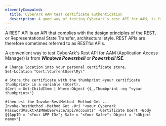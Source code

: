```yaml
---
eleventyComputed:
  title: CyberArk AAM test certificate authentication
  description: A good way of testing Cyberark’s rest API for AAM, is from Windows Powershell, or Powershell ISE.
---
```


A REST API is an API that complies with the design principles of the REST, or Representational State Transfer, architectural style. REST APIs are therefore sometimes referred to as RESTful APIs. 

A convenient way to test CyberArk's Rest API for AAM (Application Access Manager) is from ***Windows Powershell*** or ***Powershell ISE***.

```
# Change location into your personal certificate store.
Set-Location "Cert:\CurrentUser\My\"

# Store the certificate with the thumbprint <your certificate thumbprint> in a variable ($Cert).
$Cert = Get-ChildItem | Where-Object {$_.Thumbprint -eq "<your thumbprint>"}

#then est the Invoke-RestMethod -Method Get ...
Invoke-RestMethod -Method Get -Uri "<your Cyberark PasswordVaukt>AIMWebService/api/Accounts" -Certificate $cert -Body @{AppID = "<Your APP ID>"; Safe = "<Your Safe>"; Object = "<Object name>"}
```